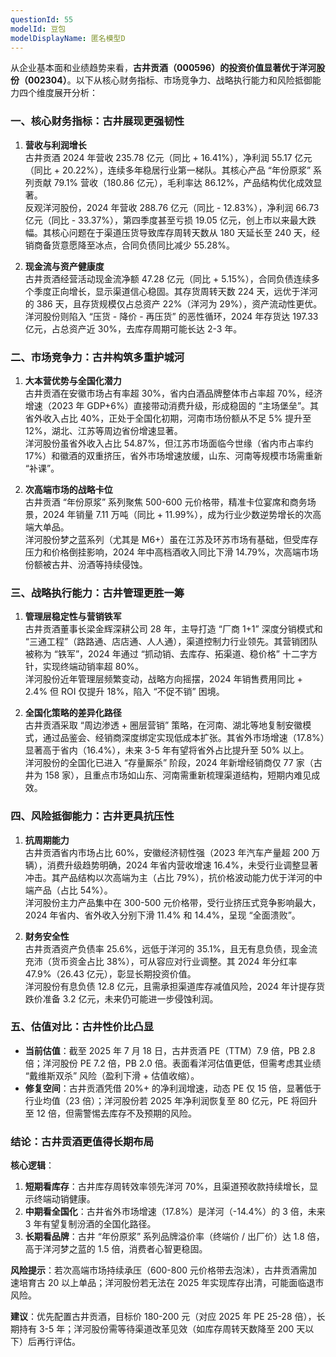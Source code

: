 ```yaml
---
questionId: 55
modelId: 豆包
modelDisplayName: 匿名模型D
---
```

从企业基本面和业绩趋势来看，**古井贡酒（000596）的投资价值显著优于洋河股份（002304）**。以下从核心财务指标、市场竞争力、战略执行能力和风险抵御能力四个维度展开分析：

### **一、核心财务指标：古井展现更强韧性**

1. **营收与利润增长**  
    古井贡酒 2024 年营收 235.78 亿元（同比 + 16.41%），净利润 55.17 亿元（同比 + 20.22%），连续多年稳居行业第一梯队。其核心产品 “年份原浆” 系列贡献 79.1% 营收（180.86 亿元），毛利率达 86.12%，产品结构优化成效显著。  
    反观洋河股份，2024 年营收 288.76 亿元（同比 - 12.83%），净利润 66.73 亿元（同比 - 33.37%），第四季度甚至亏损 19.05 亿元，创上市以来最大跌幅。其核心问题在于渠道压货导致库存周转天数从 180 天延长至 240 天，经销商备货意愿降至冰点，合同负债同比减少 55.28%。
    
2. **现金流与资产健康度**  
    古井贡酒经营活动现金流净额 47.28 亿元（同比 + 5.15%），合同负债连续多个季度正向增长，显示渠道信心稳固。其存货周转天数 224 天，远优于洋河的 386 天，且存货规模仅占总资产 22%（洋河为 29%），资产流动性更优。  
    洋河股份则陷入 “压货 - 降价 - 再压货” 的恶性循环，2024 年存货达 197.33 亿元，占总资产近 30%，去库存周期可能长达 2-3 年。
    

### **二、市场竞争力：古井构筑多重护城河**

1. **大本营优势与全国化潜力**  
    古井贡酒在安徽市场占有率超 30%，省内白酒品牌整体市占率超 70%，经济增速（2023 年 GDP+6%）直接带动消费升级，形成稳固的 “主场堡垒”。其省外收入占比 40%，正处于全国化初期，河南市场份额从不足 5% 提升至 12%，湖北、江苏等周边省份增速显著。  
    洋河股份虽省外收入占比 54.87%，但江苏市场面临今世缘（省内市占率约 17%）和徽酒的双重挤压，省外市场增速放缓，山东、河南等规模市场需重新 “补课”。
    
2. **次高端市场的战略卡位**  
    古井贡酒 “年份原浆” 系列聚焦 500-600 元价格带，精准卡位宴席和商务场景，2024 年销量 7.11 万吨（同比 + 11.99%），成为行业少数逆势增长的次高端大单品。  
    洋河股份梦之蓝系列（尤其是 M6+）虽在江苏及环苏市场有基础，但受库存压力和价格倒挂影响，2024 年中高档酒收入同比下滑 14.79%，次高端市场份额被古井、汾酒等持续侵蚀。
    

### **三、战略执行能力：古井管理更胜一筹**

1. **管理层稳定性与营销铁军**  
    古井贡酒董事长梁金辉深耕公司 28 年，主导打造 “厂商 1+1” 深度分销模式和 “三通工程”（路路通、店店通、人人通），渠道控制力行业领先。其营销团队被称为 “铁军”，2024 年通过 “抓动销、去库存、拓渠道、稳价格” 十二字方针，实现终端动销率超 80%。  
    洋河股份近年管理层频繁变动，战略方向摇摆，2024 年销售费用同比 + 2.4% 但 ROI 仅提升 18%，陷入 “不促不销” 困境。
    
2. **全国化策略的差异化路径**  
    古井贡酒采取 “周边渗透 + 圈层营销” 策略，在河南、湖北等地复制安徽模式，通过品鉴会、经销商深度绑定实现低成本扩张。其省外市场增速（17.8%）显著高于省内（16.4%），未来 3-5 年有望将省外占比提升至 50% 以上。  
    洋河股份的全国化已进入 “存量厮杀” 阶段，2024 年新增经销商仅 77 家（古井为 158 家），且重点市场如山东、河南需重新梳理渠道结构，短期内难见成效。
    

### **四、风险抵御能力：古井更具抗压性**

1. **抗周期能力**  
    古井贡酒省内市场占比 60%，安徽经济韧性强（2023 年汽车产量超 200 万辆），消费升级趋势明确，2024 年省内营收增速 16.4%，未受行业调整显著冲击。其产品结构以次高端为主（占比 79%），抗价格波动能力优于洋河的中端产品（占比 54%）。  
    洋河股份主力产品集中在 300-500 元价格带，受行业挤压式竞争影响最大，2024 年省内、省外收入分别下滑 11.4% 和 14.4%，呈现 “全面溃败”。
    
2. **财务安全性**  
    古井贡酒资产负债率 25.6%，远低于洋河的 35.1%，且无有息负债，现金流充沛（货币资金占比 38%），可从容应对行业调整。其 2024 年分红率 47.9%（26.43 亿元），彰显长期投资价值。  
    洋河股份有息负债 12.8 亿元，且需承担渠道库存减值风险，2024 年计提存货跌价准备 3.2 亿元，未来仍可能进一步侵蚀利润。
    

### **五、估值对比：古井性价比凸显**

- **当前估值**：截至 2025 年 7 月 18 日，古井贡酒 PE（TTM）7.9 倍，PB 2.8 倍；洋河股份 PE 7.2 倍，PB 2.0 倍。表面看洋河估值更低，但需考虑其业绩 “戴维斯双杀” 风险（盈利下滑 + 估值收缩）。
- **修复空间**：古井贡酒凭借 20%+ 的净利润增速，动态 PE 仅 15 倍，显著低于行业均值（23 倍）；洋河股份若 2025 年净利润恢复至 80 亿元，PE 将回升至 12 倍，但需警惕去库存不及预期的风险。

### **结论：古井贡酒更值得长期布局**

**核心逻辑**：

  

1. **短期看库存**：古井库存周转效率领先洋河 70%，且渠道预收款持续增长，显示终端动销健康。
2. **中期看全国化**：古井省外市场增速（17.8%）是洋河（-14.4%）的 3 倍，未来 3 年有望复制汾酒的全国化路径。
3. **长期看品牌**：古井 “年份原浆” 系列品牌溢价率（终端价 / 出厂价）达 1.8 倍，高于洋河梦之蓝的 1.5 倍，消费者心智更稳固。

  

**风险提示**：若次高端市场持续承压（600-800 元价格带去泡沫），古井贡酒需加速培育古 20 以上单品；洋河股份若无法在 2025 年实现库存出清，可能面临退市风险。

  

**建议**：优先配置古井贡酒，目标价 180-200 元（对应 2025 年 PE 25-28 倍），长期持有 3-5 年；洋河股份需等待渠道改革见效（如库存周转天数降至 200 天以下）后再行评估。
